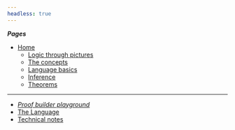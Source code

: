 ```yaml
---
headless: true
---
```


<!-- Links need trailing "/" to make styling of the link
        to the current page to have the intended effect -->

***Pages***

- [Home](/)
	- [Logic through pictures](/logic-pix-intro/)
	- [The concepts](/pt-logic-concepts/)
	- [Language basics](/language-intro/)
	- [Inference](/inference/)
	- [Theorems](/theorems/)

-------------

- [*Proof builder playground*](/proofbuilder/)
- [The Language](/language-intro/)
- [Technical notes](/tech-notes/)

